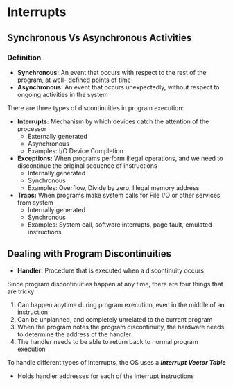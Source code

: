 # Interrupts

## Synchronous Vs Asynchronous Activities

### Definition
* **Synchronous:** An event that occurs with respect to the rest of the program, at well- defined points of time
* **Asynchronous:** An event that occurs unexpectedly, without respect to ongoing activities in the system

There are three types of discontinuities in program execution:

* **Interrupts:** Mechanism by which devices catch the attention of the processor
	* Externally generated
	* Asynchronous
    * Examples: I/O Device Completion
* **Exceptions:** When programs perform illegal operations, and we need to discontinue the original sequence of instructions
	* Internally generated
	* Synchronous
    * Examples: Overflow, Divide by zero, Illegal memory address
* **Traps:** When programs make system calls for File I/O or other services from system
	* Internally generated
	* Synchronous
    * Examples: System call, software interrupts, page fault, emulated instructions

## Dealing with Program Discontinuities
* **Handler:** Procedure that is executed when a discontinuity occurs

Since program discontinuities happen at any time, there are four things that are tricky
1. Can happen anytime during program execution, even in the middle of an instruction
2. Can be unplanned, and completely unrelated to the current program
3. When the program notes the program discontinuity, the hardware needs to determine the address of the handler
4. The handler needs to be able to return back to normal program execution

To handle different types of interrupts, the OS uses a ***Interrupt Vector Table***
* Holds handler addresses for each of the interrupt instructions

